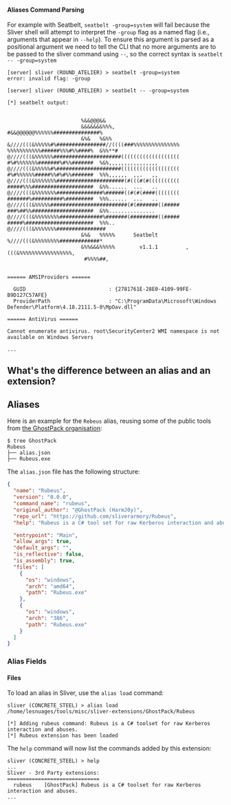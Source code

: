 #### Aliases Command Parsing
For example with Seatbelt, `seatbelt -group=system` will fail because the Sliver shell will attempt to interpret the `-group` flag as a named flag (i.e., arguments that appear in `--help`). To ensure this argument is parsed as a positional argument we need to tell the CLI that no more arguments are to be passed to the sliver command using `--`, so the correct syntax is `seatbelt -- -group=system`
```plaintext
[server] sliver (ROUND_ATELIER) > seatbelt -group=system
error: invalid flag: -group

[server] sliver (ROUND_ATELIER) > seatbelt -- -group=system

[*] seatbelt output:


                        %&&@@@&&
                        &&&&&&&%%%,                       #&&@@@@@@%%%%%%###############%
                        &%&   %&%%                        &////(((&%%%%%#%################//((((###%%%%%%%%%%%%%%%
%%%%%%%%%%%######%%%#%%####%  &%%**#                      @////(((&%%%%%%######################(((((((((((((((((((
#%#%%%%%%%#######%#%%#######  %&%,,,,,,,,,,,,,,,,         @////(((&%%%%%#%#####################(((((((((((((((((((
#%#%%%%%%#####%%#%#%%#######  %%%,,,,,,  ,,.   ,,         @////(((&%%%%%%%######################(#(((#(#((((((((((
#####%%%####################  &%%......  ...   ..         @////(((&%%%%%%%###############%######((#(#(####((((((((
#######%##########%#########  %%%......  ...   ..         @////(((&%%%%%#########################(#(#######((#####
###%##%%####################  &%%...............          @////(((&%%%%%%%%##############%#######(#########((#####
#####%######################  %%%..                       @////(((&%%%%%%%################
                        &%&   %%%%%      Seatbelt         %////(((&%%%%%%%%#############*
                        &%%&&&%%%%%        v1.1.1         ,(((&%%%%%%%%%%%%%%%%%,
                         #%%%%##,


====== AMSIProviders ======

  GUID                           : {2781761E-28E0-4109-99FE-B9D127C57AFE}
  ProviderPath                   : "C:\ProgramData\Microsoft\Windows Defender\Platform\4.18.2111.5-0\MpOav.dll"

====== AntiVirus ======

Cannot enumerate antivirus. root\SecurityCenter2 WMI namespace is not available on Windows Servers

...
```

## What's the difference between an alias and an extension?
## Aliases
Here is an example for the `Rebeus` alias, reusing some of the public tools from [the GhostPack organisation](https://github.com/GhostPack):
```
$ tree GhostPack
Rubeus
├── alias.json
├── Rubeus.exe
```

The `alias.json` file has the following structure:
```json
{
  "name": "Rubeus",
  "version": "0.0.0",
  "command_name": "rubeus",
  "original_author": "@GhostPack (HarmJ0y)",
  "repo_url": "https://github.com/sliverarmory/Rubeus",
  "help": "Rubeus is a C# tool set for raw Kerberos interaction and abuses.",

  "entrypoint": "Main",
  "allow_args": true,
  "default_args": "",
  "is_reflective": false,
  "is_assembly": true,
  "files": [
    {
      "os": "windows",
      "arch": "amd64",
      "path": "Rubeus.exe"
    },
    {
      "os": "windows",
      "arch": "386",
      "path": "Rubeus.exe"
    }
  ]
}
```

### Alias Fields
#### Files
To load an alias in Sliver, use the `alias load` command:
```
sliver (CONCRETE_STEEL) > alias load /home/lesnuages/tools/misc/sliver-extensions/GhostPack/Rubeus

[*] Adding rubeus command: Rubeus is a C# toolset for raw Kerberos interaction and abuses.
[*] Rubeus extension has been loaded
```

The `help` command will now list the commands added by this extension:
```
sliver (CONCRETE_STEEL) > help
...
Sliver - 3rd Party extensions:
==============================
  rubeus    [GhostPack] Rubeus is a C# toolset for raw Kerberos interaction and abuses.
...
```

